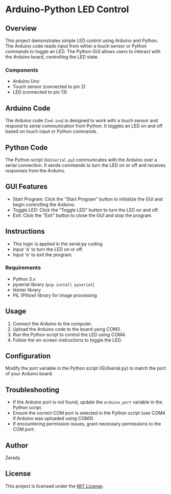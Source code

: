 # Arduino-Python LED Control

## Overview
This project demonstrates simple LED control using Arduino and Python. The Arduino code reads input from either a touch sensor or Python commands to toggle an LED. The Python GUI allows users to interact with the Arduino board, controlling the LED state.

### Components
- Arduino Uno
- Touch sensor (connected to pin 2)
- LED (connected to pin 13)

## Arduino Code
The Arduino code (`led.ino`) is designed to work with a touch sensor and respond to serial communication from Python. It toggles an LED on and off based on touch input or Python commands.

## Python Code
The Python script (`GUIserial.py`) communicates with the Arduino over a serial connection. It sends commands to turn the LED on or off and receives responses from the Arduino.

## GUI Features
- Start Program: Click the "Start Program" button to initialize the GUI and begin controlling     the Arduino.
- Toggle LED: Click the "Toggle LED" button to turn the LED on and off.
- Exit: Click the "Exit" button to close the GUI and stop the program.

## Instructions
- This logic is applied in the serial.py coding
- Input 'a' to turn the LED on or off.
- Input 'e' to exit the program.

### Requirements
- Python 3.x
- pyserial library (`pip install pyserial`)
- tkinter library
- PIL (Pillow) library for image processing

## Usage
1. Connect the Arduino to the computer.
2. Upload the Arduino code to the board using COM3.
3. Run the Python script to control the LED using COM4.
4. Follow the on-screen instructions to toggle the LED.

## Configuration
Modify the port variable in the Python script (GUIserial.py) to match the port of your Arduino board.


## Troubleshooting
- If the Arduino port is not found, update the `arduino_port` variable in the Python script.
- Ensure the correct COM port is selected in the Python script (use COM4 if Arduino was uploaded using COM3).
- If encountering permission issues, grant necessary permissions to the COM port.

## Author
Zarady

## License
This project is licensed under the [MIT License](LICENSE).

